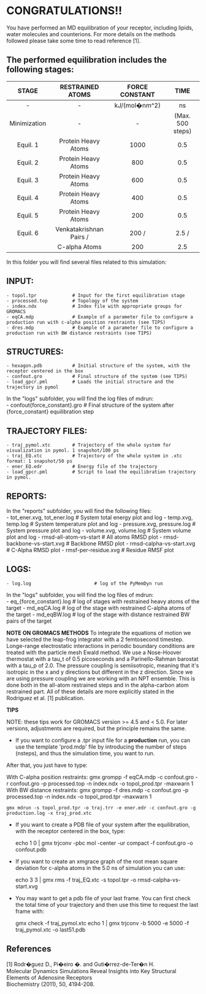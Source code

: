 CONGRATULATIONS!!
=================
You have  performed an  MD equilibration  of your  receptor, including
lipids, water molecules and counterions. For more  details on the methods  
followed please take some time to read
reference [1].


The performed equilibration includes the following stages:
----------------------------------------------------------

|   STAGE    | RESTRAINED ATOMS        | FORCE CONSTANT       | TIME           |
|:----------:|:-----------------------:|:--------------------:|:--------------:|
|  -         |   -                     |kJ/(mol�nm^2)        | ns             |
|Minimization|   -                     | -                    |(Max. 500 steps)|
|Equil. 1    |Protein Heavy Atoms      | 1000                 | 0.5            |
|Equil. 2    |Protein Heavy Atoms      | 800                  | 0.5            |
|Equil. 3    |Protein Heavy Atoms      | 600                  | 0.5            |
|Equil. 4    |Protein Heavy Atoms      | 400                  | 0.5            |
|Equil. 5    |Protein Heavy Atoms      | 200                  | 0.5            |
|Equil. 6    |Venkatakrishnan Pairs /  | 200 /                | 2.5 /          |
|            |C-alpha Atoms            | 200                  | 2.5            |

In this folder you will find several files related to this simulation:


INPUT:
------
    - topol.tpr             # Input for the first equilibration stage
    - processed.top         # Topology of the system
    - index.ndx             # Index file with appropriate groups for GROMACS
    - eqCA.mdp              # Example of a parameter file to configure a production run with c-alpha position restraints (see TIPS)
    - dres.mdp              # Example of a parameter file to configure a production run with BW distance restraints (see TIPS)


STRUCTURES:
-----------
    - hexagon.pdb           # Initial structure of the system, with the receptor centered in the box 
    - confout.gro           # Final structure of the system (see TIPS)
    - load_gpcr.pml         # Loads the initial structure and the trajectory in pymol

In the "logs" subfolder, you will find the log files of mdrun:  
    - confout{force_constant}.gro  # Final structure of the system after {force_constant} equilibration step

TRAJECTORY FILES:
-----------------
    - traj_pymol.xtc        # Trajectory of the whole system for visualization in pymol. 1 snapshot/100 ps
    - traj_EQ.xtc           # Trajectory of the whole system in .xtc format: 1 snapshot/50 ps 
    - ener_EQ.edr           # Energy file of the trajectory
    - load_gpcr.pml         # Script to load the equilibration trajectory in pymol.


REPORTS:
--------
In the "reports" subfolder, you will find the following files:  
    - tot_ener.xvg, tot_ener.log    # System total energy plot and log
    - temp.xvg, temp.log            # System temperature plot and log
    - pressure.xvg, pressure.log    # System pressure plot and log
    - volume.xvg, volume.log        # System volume plot and log
    - rmsd-all-atom-vs-start	    # All atoms RMSD plot
    - rmsd-backbone-vs-start.xvg    # Backbone RMSD plot
    - rmsd-calpha-vs-start.xvg      # C-Alpha RMSD plot
    - rmsf-per-residue.xvg          # Residue RMSF plot

LOGS:
-----
    - log.log                       # log of the PyMemDyn run

In the "logs" subfolder, you will find the log files of mdrun:  
    - eq_{force_constant}.log       # log of stages with restrained heavy atoms of the target
    - md_eqCA.log                   # log of the stage with restrained C-alpha atoms of the target
    - md_eqBW.log                   # log of the stage with distance restrained BW pairs of the target

**NOTE ON GROMACS METHODS**
To integrate  the equations of  motion we have selected  the leap-frog
integrator with  a 2 femtosecond timestep.   Longe-range electrostatic
interactions  in periodic  boundary  conditions are  treated with  the
particle mesh  Ewald method.  We  use a Nose-Hoover thermostat  with a
tau_t of 0.5 picoseconds and  a Parinello-Rahman barostat with a tau_p
of 2.0.   The pressure  coupling is  semiisotropic, meaning  that it's
isotropic in the x and y  directions but different in the z direction.
Since  we are  using  pressure coupling  we are  working  with an  NPT
ensemble. This  is done both in  the all-atom restrained steps  and in
the alpha-carbon atom restrained part.   All of these details are more
explicitly stated in the Rodriguez et al. [1] publication.


**TIPS**  

NOTE: these tips work for GROMACS version >= 4.5 and < 5.0. For later 
versions, adjustments are required, but the principle remains the same.

- If you want to configure a .tpr input file for a **production** run, you
can use the template 'prod.mdp' file by introducing the number of 
steps (nsteps), and thus the simulation time, you want to run.  

After that, you just have to type:  

With C-alpha position restraints:
    gmx grompp -f eqCA.mdp -c confout.gro -r confout.gro -p processed.top -n index.ndx -o topol_prod.tpr -maxwarn 1
With BW distance restraints:
    gmx grompp -f dres.mdp -c confout.gro -p processed.top -n index.ndx -o topol_prod.tpr -maxwarn 1

    gmx mdrun -s topol_prod.tpr -o traj.trr -e ener.edr -c confout.gro -g production.log -x traj_prod.xtc

- If  you  want  to  create  a  PDB file  of  your  system  after  the
equilibration, with the receptor centered in the box, type:  

    echo 1 0 | gmx trjconv -pbc mol -center -ur compact -f confout.gro -o confout.pdb

- If you want to create an xmgrace graph of the root mean square
  deviation for c-alpha atoms in the 5.0 ns of simulation you can use:  

    echo 3 3 | gmx rms -f traj_EQ.xtc -s topol.tpr -o rmsd-calpha-vs-start.xvg

- You may want to get a pdb file of your last frame. You can first
check the total time of your trajectory and then use this time to
request the last frame with:

    gmx check -f traj_pymol.xtc
    echo 1 | gmx trjconv -b 5000 -e 5000 -f traj_pymol.xtc -o last51.pdb


References
----------

[1] Rodr�guez D., Pi�eiro �. and Guti�rrez-de-Ter�n H.   
Molecular Dynamics Simulations Reveal Insights into Key Structural Elements of Adenosine Receptors   
Biochemistry (2011), 50, 4194-208.   

